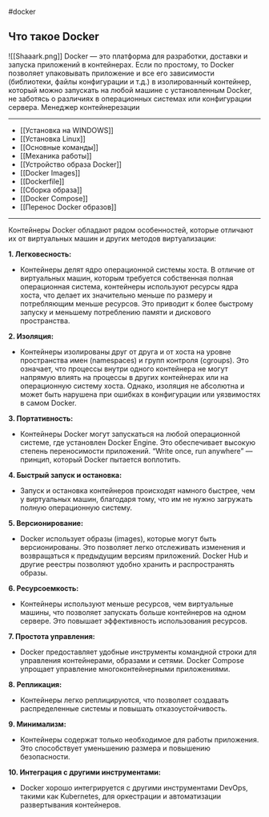 #docker

## Что такое Docker
![[Shaaark.png]]
Docker — это платформа для разработки, доставки и запуска приложений в контейнерах. Если по простому, то Docker позволяет упаковывать приложение и все его зависимости (библиотеки, файлы конфигурации и т.д.) в изолированный контейнер, который можно запускать на любой машине с установленным Docker, не заботясь о различиях в операционных системах или конфигурации сервера.
Менеджер контейнерезации

---
- [[Установка на WINDOWS]]
- [[Установка Linux]]
- [[Основные команды]]
- [[Механика работы]]
- [[Устройство образа Docker]]
- [[Docker Images]]
- [[Dockerfile]]
- [[Сборка образа]]
- [[Docker Compose]]
- [[Перенос Docker образов]]
---
Контейнеры Docker обладают рядом особенностей, которые отличают их от виртуальных машин и других методов виртуализации:

**1. Легковесность:**
- Контейнеры делят ядро операционной системы хоста. В отличие от виртуальных машин, которым требуется собственная полная операционная система, контейнеры используют ресурсы ядра хоста, что делает их значительно меньше по размеру и потребляющим меньше ресурсов. Это приводит к более быстрому запуску и меньшему потреблению памяти и дискового пространства.

**2. Изоляция:**
- Контейнеры изолированы друг от друга и от хоста на уровне пространства имен (namespaces) и групп контроля (cgroups). Это означает, что процессы внутри одного контейнера не могут напрямую влиять на процессы в других контейнерах или на операционную систему хоста. Однако, изоляция не абсолютна и может быть нарушена при ошибках в конфигурации или уязвимостях в самом Docker.

**3. Портативность:**
- Контейнеры Docker могут запускаться на любой операционной системе, где установлен Docker Engine. Это обеспечивает высокую степень переносимости приложений. “Write once, run anywhere” — принцип, который Docker пытается воплотить.

**4. Быстрый запуск и остановка:**
- Запуск и остановка контейнеров происходят намного быстрее, чем у виртуальных машин, благодаря тому, что им не нужно загружать полную операционную систему.

**5. Версионирование:**
- Docker использует образы (images), которые могут быть версионированы. Это позволяет легко отслеживать изменения и возвращаться к предыдущим версиям приложений. Docker Hub и другие реестры позволяют удобно хранить и распространять образы.

**6. Ресурсоемкость:**
- Контейнеры используют меньше ресурсов, чем виртуальные машины, что позволяет запускать больше контейнеров на одном сервере. Это повышает эффективность использования ресурсов.

**7. Простота управления:**
- Docker предоставляет удобные инструменты командной строки для управления контейнерами, образами и сетями. Docker Compose упрощает управление многоконтейнерными приложениями.

**8. Репликация:**
- Контейнеры легко реплицируются, что позволяет создавать распределенные системы и повышать отказоустойчивость.

**9. Минимализм:**
- Контейнеры содержат только необходимое для работы приложения. Это способствует уменьшению размера и повышению безопасности.

**10. Интеграция с другими инструментами:**
- Docker хорошо интегрируется с другими инструментами DevOps, такими как Kubernetes, для оркестрации и автоматизации развертывания контейнеров.